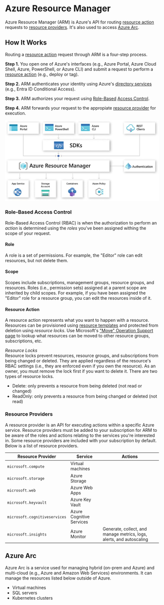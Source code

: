 # Azure Resource Manager
Azure Resource Manager (ARM) is Azure's API for routing [resource action](#resource-action) requests to [resource providers](#resource-providers). It's also used to access [Azure Arc](#azure-arc).

## How It Works
Routing a [resource action](#resource-action) request through ARM is a four-step process. 

**Step 1.** You open one of Azure's interfaces (e.g., Azure Portal, Azure Cloud Shell, Azure, PowerShell, or Azure CLI) and submit a request to perform a [resource action](#resource-action) (e.g., deploy or tag).

**Step 2.** ARM authenticates your identity using Azure's [directory services](/azure/services/security/directory-services/README.md) (e.g., Entra ID Conditional Access). 

**Step 3.** ARM authorizes your request using [Role-Based](#role-based-access-control) [Access Control](/security/concepts/access-control/README.md). 

**Step 4.** ARM forwards your request to the appropiate [resource provider](#resource-providers) for execution. 

![resource-manager.jpg](/azure/infrastructure/logical/resource-manager/resource-manager.jpg)

### Role-Based Access Control    
Role-Based Access Control (RBAC) is when the authorization to perform an *action* is determined using the *roles* you've been assigned withing the scope of your request. 

#### Role  
A role is a set of permissions. For example, the "Editor" role can edit resources, but not delete them. 

#### Scope  
Scopes include subscriptions, management groups, resource groups, and resources. Roles (i.e., permission sets) assigned at a parent scope are inherited by child scopes. For example, if you have been assigned the "Editor" role for a resource group, you can edit the resources inside of it. 

#### Resource Action  
A resource action represents what you want to happen with a resource. Resources can be provisioned using [resource templates](/azure/infrastructure/logical/resource-templates/README.md) and protected from deletion using *resource locks*. Use Microsoft's ["Move" Operation Support page](https://learn.microsoft.com/en-us/azure/azure-resource-manager/management/move-support-resources) to lookup what resources can be moved to other resource groups, subscriptions, etc. 

*Resource Locks*  
Resource locks prevent resources, resource groups, and subscriptions from being changed or deleted. They are applied regardless of the resource's RBAC settings (i.e., they are enforced even if you own the resource). As an owner, you must remove the lock first if you want to delete it. There are two types of resource locks. 
* Delete: only prevents a resource from being deleted (not read or changed) 
* ReadOnly: only prevents a resource from being changed or deleted (not read)

### Resource Providers
A resource provider is an API for executing actions within a specific Azure service. Resource providers must be added to your subscription for ARM to be aware of the roles and actions relating to the services you're interested in. Some resource providers are included with your subscription by default. Below is a list of resource providers.  

| Resource Provider             | Service                  | Actions                                                              |
| ----------------------------- | ------------------------ | -------------------------------------------------------------------- | 
| `microsoft.compute`           | Virtual machines         |                                                                      |
| `microsoft.storage`           | Azure Storage            |                                                                      |
| `microsoft.web`               | Azure Web Apps           |                                                                      |
| `microsoft.keyvault`          | Azure Key Vault          |                                                                      |
| `microsoft.cognitiveservices` | Azure Cognitive Services |                                                                      |
| `microsoft.insights`          | Azure Monitor            | Generate, collect, and manage metrics, logs, alerts, and autoscaling |

## Azure Arc
Azure Arc is a service used for managing hybrid (on-prem and Azure) and multi-cloud (e.g., Azure and Amazon Web Services) environments. It can manage the resources listed below outside of Azure.
* Virtual machines
* SQL servers
* Kubernetes clusters